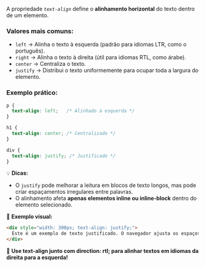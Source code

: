 A propriedade *`text-align`* define o **alinhamento horizontal** do texto dentro de um elemento.

### **Valores mais comuns:**

- `left` → Alinha o texto à esquerda (padrão para idiomas LTR, como o português).
- `right` → Alinha o texto à direita (útil para idiomas RTL, como árabe).
- `center` → Centraliza o texto.
- `justify` → Distribui o texto uniformemente para ocupar toda a largura do elemento.

### **Exemplo prático:**

```css
p {
  text-align: left;   /* Alinhado à esquerda */
}

h1 {
  text-align: center; /* Centralizado */
}

div {
  text-align: justify; /* Justificado */
}
```

💡 **Dicas:**

- O `justify` pode melhorar a leitura em blocos de texto longos, mas pode criar espaçamentos irregulares entre palavras.
- O alinhamento afeta **apenas elementos inline ou inline-block** dentro do elemento selecionado.

🔹 **Exemplo visual:**

```html
<div style="width: 300px; text-align: justify;">
  Este é um exemplo de texto justificado. O navegador ajusta os espaços entre as palavras para ocupar toda a largura do elemento.
</div>
```

🚀 **Use text-align junto com direction: rtl; para alinhar textos em idiomas da direita para a esquerda!**